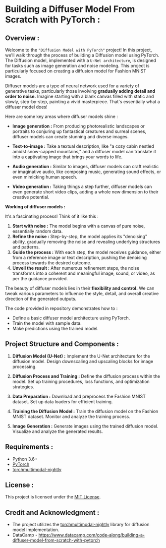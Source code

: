 # Building a Diffuser Model From Scratch with PyTorch :

## Overview :
Welcome to the `"Diffusion Model with PyTorch"` project! In this project, we'll walk through the process of building a Diffusion model using PyTorch. The Diffusion model, implemented with a `U-Net architecture`, is designed for tasks such as image generation and noise modeling. This project is particularly focused on creating a diffusion model for Fashion MNIST images.

Diffuser models are a type of neural network used for a variety of generative tasks, particularly those involving **gradually adding detail and order to noise.** Imagine starting with a blank canvas filled with static and slowly, step-by-step, painting a vivid masterpiece. That's essentially what a diffuser model does!

Here are some key areas where diffuser models shine :

* **Image generation :** From producing photorealistic landscapes or portraits to conjuring up fantastical creatures and surreal scenes, diffuser models can create stunning and diverse images.

* **Text-to-image :** Take a textual description, like "a cozy cabin nestled amidst snow-capped mountains," and a diffuser model can translate it into a captivating image that brings your words to life.

* **Audio generation :** Similar to images, diffuser models can craft realistic or imaginative audio, like composing music, generating sound effects, or even mimicking human speech.

* **Video generation :** Taking things a step further, diffuser models can even generate short video clips, adding a whole new dimension to their creative potential.

**Working of diffuser models :**

It's a fascinating process! Think of it like this :

1. **Start with noise :** The model begins with a canvas of pure noise, essentially random data.
2. **Refine the noise :** Step-by-step, the model applies its "denoising" ability, gradually removing the noise and revealing underlying structures and patterns.
3. **Guide the process :** With each step, the model receives guidance, either from a reference image or text description, pushing the denoising process towards the desired outcome.
4. **Unveil the result :** After numerous refinement steps, the noise transforms into a coherent and meaningful image, sound, or video, as per the guidance provided.

The beauty of diffuser models lies in their **flexibility and control.** We can tweak various parameters to influence the style, detail, and overall creative direction of the generated outputs. 

The code provided in repository demonstrates how to :

* Define a basic diffuser model architecture using PyTorch.
* Train the model with sample data.
* Make predictions using the trained model.

## Project Structure and Components :

1. **Diffusion Model (U-Net) :**
   Implement the U-Net architecture for the diffusion model.
   Design downscaling and upscaling blocks for image processing.

2. **Diffusion Process and Training :**
   Define the diffusion process within the model.
   Set up training procedures, loss functions, and optimization strategies.

3. **Data Preparation :**
   Download and preprocess the Fashion MNIST dataset.
   Set up data loaders for efficient training.

4. **Training the Diffusion Model :**
   Train the diffusion model on the Fashion MNIST dataset.
   Monitor and analyze the training process.

5. **Image Generation :**
   Generate images using the trained diffusion model.
   Visualize and analyze the generated results.

## Requirements :
- Python 3.6+
- [PyTorch](https://pytorch.org/getting-started/locally/)
- [torchmultimodal-nightly](https://pypi.org/project/torchmultimodal-nightly/)

## License :
This project is licensed under the [MIT License](LICENSE).

## Credit and Acknowledgment :
- The project utilizes the [torchmultimodal-nightly](https://pypi.org/project/torchmultimodal-nightly/) library for diffusion model implementation.
- DataCamp - https://www.datacamp.com/code-along/building-a-diffuser-model-from-scratch-with-pytorch
